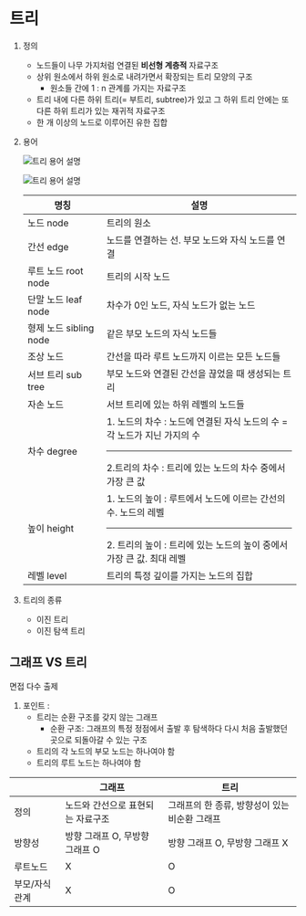 # 트리
1. 정의
    - 노드들이 나무 가지처럼 연결된 **비선형 계층적** 자료구조
    - 상위 원소에서 하위 원소로 내려가면서 확장되는 트리 모양의 구조
        - 원소들 간에 1 : n 관계를 가지는 자료구조
    - 트리 내에 다른 하위 트리(= 부트리, subtree)가 있고 그 하위 트리 안에는 또 다른 하위 트리가 있는 재귀적 자료구조
    - 한 개 이상의 노드로 이루어진 유한 집합
2. 용어
    
    ![트리 용어 설명](https://media.geeksforgeeks.org/wp-content/uploads/20240415185343/tree-data-structure-banners-(2).webp)
    
    ![트리 용어 설명](https://media.geeksforgeeks.org/wp-content/uploads/20221129094006/Treedatastructure.png)
    
    | 명칭 | 설명 |
    | --- | --- |
    | 노드 node | 트리의 원소 |
    | 간선 edge | 노드를 연결하는 선. 부모 노드와 자식 노드를 연결 |
    | 루트 노드 root node | 트리의 시작 노드 |
    | 단말 노드 leaf node | 차수가 0인 노드, 자식 노드가 없는 노드 |
    | 형제 노드 sibling node | 같은 부모 노드의 자식 노드들 |
    | 조상 노드 | 간선을 따라 루트 노드까지 이르는 모든 노드들 |
    | 서브 트리 sub tree | 부모 노드와 연결된 간선을 끊었을 때 생성되는 트리 |
    | 자손 노드 | 서브 트리에 있는 하위 레벨의 노드들 |
    | 차수 degree | 1. 노드의 차수 : 노드에 연결된 자식 노드의 수 = 각 노드가 지닌 가지의 수 <hr>2.트리의 차수 : 트리에 있는 노드의 차수 중에서 가장 큰 값 |
    | 높이 height | 1. 노드의 높이 : 루트에서 노드에 이르는 간선의 수. 노드의 레벨 <hr>2. 트리의 높이 : 트리에 있는 노드의 높이 중에서 가장 큰 값. 최대 레벨 |
    | 레벨 level | 트리의 특정 깊이를 가지는 노드의 집합 |
3. 트리의 종류
    - 이진 트리
    - 이진 탐색 트리

## 그래프 VS 트리
면접 다수 출제

1. 포인트 :
    - 트리는 순환 구조를 갖지 않는 그래프
        - 순환 구조: 그래프의 특정 정점에서 출발 후 탐색하다 다시 처음 출발했던 곳으로 되돌아갈 수 있는 구조
    - 트리의 각 노드의 부모 노드는 하나여야 함
    - 트리의 루트 노드는 하나여야 함

|  | 그래프 | 트리 |
| --- | --- | --- |
| 정의 | 노드와 간선으로 표현되는 자료구조 | 그래프의 한 종류, 방향성이 있는 비순환 그래프 |
| 방향성 | 방향 그래프 O, 무방향 그래프 O  | 방향 그래프 O, 무방향 그래프 X |
| 루트노드 | X | O |
| 부모/자식 관계 | X | O |